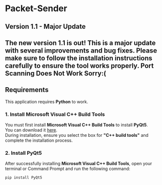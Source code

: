# Packet-Sender

## Version 1.1 - Major Update

The new version **1.1** is out! This is a **major update** with several improvements and bug fixes. Please make sure to follow the installation instructions carefully to ensure the tool works properly.
Port Scanning Does Not Work Sorry:(
---

## Requirements

This application requires **Python** to work.

### 1. Install **Microsoft Visual C++ Build Tools**

You must first install **Microsoft Visual C++ Build Tools** to install **PyQt5**.  
You can download it [here](https://visualstudio.microsoft.com/visual-cpp-build-tools/).  
During installation, ensure you select the box for **"C++ build tools"** and complete the installation process.

### 2. Install **PyQt5**

After successfully installing **Microsoft Visual C++ Build Tools**, open your terminal or Command Prompt and run the following command:

```bash
pip install PyQt5
